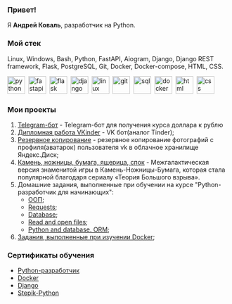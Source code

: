### Привет!
Я **Андрей Коваль**, разработчик на Python.

### Мой стек
Linux, Windows, Bash, Python, FastAPI, Aiogram, Django, Django REST framework, Flask, PostgreSQL, Git, Docker, Docker-compose, HTML, CSS.


<img src="https://cdn.jsdelivr.net/gh/devicons/devicon/icons/python/python-original.svg" title="python" width="40" height="40"/>&nbsp;
<img src="https://cdn.jsdelivr.net/gh/devicons/devicon/icons/fastapi/fastapi-original.svg" title="fastapi" width="40" height="40"/>&nbsp;
<img src="https://cdn.jsdelivr.net/gh/devicons/devicon/icons/flask/flask-original-wordmark.svg" title="flask" width="40" height="40"/>&nbsp;
<img src="https://cdn.jsdelivr.net/gh/devicons/devicon/icons/django/django-plain.svg" title="django" width="40" height="40"/>&nbsp;
<img src="https://cdn.jsdelivr.net/gh/devicons/devicon/icons/linux/linux-original.svg" title="linux" width="40" height="40"/>&nbsp;
<img src="https://cdn.jsdelivr.net/gh/devicons/devicon/icons/git/git-plain.svg" title="git" width="40" height="40"/>&nbsp;
<img src="https://cdn.jsdelivr.net/gh/devicons/devicon/icons/postgresql/postgresql-original.svg" title="sql" width="40" height="40"/>&nbsp;
<img src="https://cdn.jsdelivr.net/gh/devicons/devicon/icons/docker/docker-plain-wordmark.svg" title="docker" width="40" height="40">&nbsp;
<img src="https://cdn.jsdelivr.net/gh/devicons/devicon/icons/html5/html5-original.svg" title="html" width="40" height="40"/>&nbsp;
<img src="https://cdn.jsdelivr.net/gh/devicons/devicon/icons/css3/css3-original.svg" title="css" width="40" height="40"/>&nbsp;

### Мои проекты 

1. [Telegram-бот](https://github.com/Kovandrey7/telegram_bot_current_rate) - Telegram-бот для получения курса доллара к рублю
2. [Дипломная работа VKinder](https://github.com/Kovandrey7/VKinder) - VK бот(аналог Tinder);
3. [Резервное копирование](https://github.com/Kovandrey7/Backup-VK-YADisk) - резервное копирование фотографий с профиля(аватарок) пользователя vk в облачное хранилище Яндекс.Диск;
4. [Камень, ножницы, бумага, ящерица, спок](https://github.com/Kovandrey7/Mini-projects/blob/main/%D0%98%D0%B3%D1%80%D0%B0%20%D0%BA%D0%B0%D0%BC%D0%B5%D0%BD%D1%8C%2C%20%D0%BD%D0%BE%D0%B6%D0%BD%D0%B8%D1%86%D1%8B%2C%20%D0%B1%D1%83%D0%BC%D0%B0%D0%B3%D0%B0%2C%20%D1%8F%D1%89%D0%B5%D1%80%D0%B8%D1%86%D0%B0%2C%20%D1%81%D0%BF%D0%BE%D0%BA.py) - Межгалактическая версия знаменитой игры в Камень-Ножницы-Бумага, которая стала популярной благодаря сериалу «Теория Большого взрыва». 
5. Домашние задания, выполненные при обучении на курсе "Python-разработчик для начинающих":
   - [ООП](https://github.com/Kovandrey7/Mini-projects/blob/main/OOP.py);
   - [Requests](https://github.com/Kovandrey7/Mini-projects/blob/main/Requests.py);
   - [Database](https://github.com/Kovandrey7/Mini-projects/blob/main/database_hw.py);
   - [Read and open files](https://github.com/Kovandrey7/Mini-projects/tree/main/Work%20read%20and%20open%20file);
   - [Python and database. ORM](https://github.com/Kovandrey7/Mini-projects/tree/main/Python%20ORM);
6. [Задания, выполненные при изучении Docker](https://github.com/Kovandrey7/Docker);

### Сертификаты обучения
- [Python-разработчик](https://github.com/Kovandrey7/Kovandrey7/blob/main/python.pdf)
- [Docker](https://github.com/Kovandrey7/Kovandrey7/blob/main/Docker.pdf)
- [Django](https://github.com/Kovandrey7/Kovandrey7/blob/main/django.pdf)
- [Stepik-Python](https://github.com/Kovandrey7/Kovandrey7/blob/main/stepik-python.pdf)
